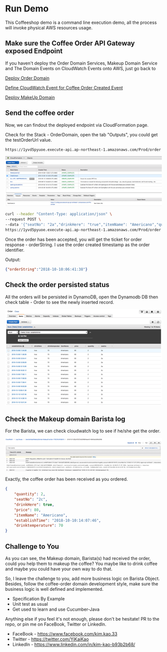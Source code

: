 # Run Demo

This Coffeeshop demo is a command line execution demo, all the process will invoke physical AWS resources usage.

## Make sure the Coffee Order API Gateway exposed Endpoint

If you haven't deploy the Order Domain Services, Makeup Domain Service and The Domain Events on CloudWatch Events onto AWS, just go back to

[Deploy Order Domain](/documents/02-deploy-order-domain/README.MD)

[Define CloudWatch Event for Coffee Order Created Event](/documents/01-define-cloudwatchevent/README.MD)

[Deploy MakeUp Domain](/documents/03-deploy-makeup-domain/README.MD)

## Send the coffee order

Now, we can findout the deployed endpoint via CloudFormation page.

Check for the Stack - OrderDomain, open the tab "Outputs", you could get the testOrderUrl value.

```bash
https://1yvd5pyuoe.execute-api.ap-northeast-1.amazonaws.com/Prod/order
```

![image](/documents/images/order-cfn-output-apig-url.png)

```bash
curl --header "Content-Type: application/json" \
--request POST \
--data '{"seatNo": "2a","drinkHere": "true","itemName": "Americano","quantity": "2","price": "80"}' \
https://1yvd5pyuoe.execute-api.ap-northeast-1.amazonaws.com/Prod/order
```

Once the order has been accepted, you will get the ticket for order response - orderString. I use the order created timestamp as the order identifier.

Output:

```json
{"orderString":"2018-10-10:06:41:38"}
```

## Check the order persisted status

All the orders will be persisted in DynamoDB, open the Dynamodb DB then check table - Order to see the newly inserted record.

![image](/documents/images/order-dynamodb.png)

## Check the Makeup domain Barista log

For the Barista, we can check cloudwatch log to see if he/she get the order.

![image](/documents/images/barista-log.png)

Exactly, the coffee order has been received as you ordered.

```json
{
    "quantity": 2,
    "seatNo": "2c",
    "drinkHere": true,
    "price": 80,
    "itemName": "Americano",
    "establishTime": "2018-10-10:14:07:46",
    "drinktemperature": 70
}
```

## Challenge to You

As you can see, the Makeup domain, Barista(s) had received the order, could you help them to makeup the coffee? You maybe like to drink coffee and maybe you could have your own way to do that.

So, I leave the challenge to you, add more business logic on Barista Object. Besides, follow the coffee-order domain development style, make sure the business logic is well defined and implemented.

* Specification By Example
* Unit test as usual
* Get used to learn and use Cucumber-Java

Anything else if you feel it's not enough, please don't be hesitate! PR to the repo, or pin me on FaceBook, Twitter or LinkedIn.

* FaceBook - https://www.facebook.com/kim.kao.33
* Twitter - https://twitter.com/YiKaiKao
* LinkedIn - https://www.linkedin.com/in/kim-kao-b93b2b68/
